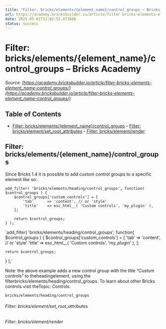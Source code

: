 ```yaml
---
title: "Filter: bricks/elements/{element_name}/control_groups – Bricks Academy"
url: https://academy.bricksbuilder.io/article/filter-bricks-elements-element_name-control_groups/
date: 2025-05-01T12:02:52.073888
status: success
---
```


# Filter: bricks/elements/{element_name}/control_groups – Bricks Academy

*Source: [https://academy.bricksbuilder.io/article/filter-bricks-elements-element_name-control_groups/](https://academy.bricksbuilder.io/article/filter-bricks-elements-element_name-control_groups/)*

## Table of Contents

- [Filter: bricks/elements/{element_name}/control_groups](#filter-brickselementselementnamecontrolgroups)
        - [Filter: bricks/element/set_root_attributes](#filter-brickselementsetrootattributes)
        - [Filter: bricks/element/render](#filter-brickselementrender)

## Filter: bricks/elements/{element_name}/control_groups

Since Bricks 1.4 it is possible to add custom control groups to a specific element like so:

```
add_filter( 'bricks/elements/heading/control_groups', function( $control_groups ) {
    $control_groups['custom_controls'] = [
        'tab'      => 'content', // or 'style'
        'title'    => esc_html__( 'Custom controls', 'my_plugin' ),
    ];

    return $control_groups;
} );
```

`add_filter( 'bricks/elements/heading/control_groups', function( $control_groups ) {
    $control_groups['custom_controls'] = [
        'tab'      => 'content', // or 'style'
        'title'    => esc_html__( 'Custom controls', 'my_plugin' ),
    ];

    return $control_groups;
} );`

Note: the above example adds a new control group with the title “Custom controls” to theheadingelement, using the filterbricks/elements/heading/control_groups. To learn about other Bricks controls visit theTopic: Controls.

`bricks/elements/heading/control_groups`

###### Filter: bricks/element/set_root_attributes

###### Filter: bricks/element/render

